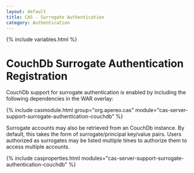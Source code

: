 ```yaml
---
layout: default
title: CAS - Surrogate Authentication
category: Authentication
---
```

{% include variables.html %}


# CouchDb Surrogate Authentication Registration

CouchDb support for surrogate authentication is enabled by including the following dependencies in the WAR overlay:

{% include casmodule.html group="org.apereo.cas" module="cas-server-support-surrogate-authentication-couchdb" %}

Surrogate accounts may also be retrieved from an CouchDb instance. By default, this takes 
the form of surrogate/principal key/value pairs. Users authorized as surrogates may be 
listed multiple times to authorize them to access multiple accounts.

{% include casproperties.html modules="cas-server-support-surrogate-authentication-couchdb" %}
